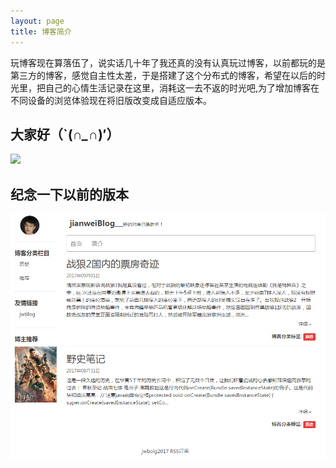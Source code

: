```yaml
---
layout: page
title: 博客简介
---
```


玩博客现在算落伍了，说实话几十年了我还真的没有认真玩过博客，以前都玩的是第三方的博客，感觉自主性太差，于是搭建了这个分布式的博客，希望在以后的时光里，把自己的心情生活记录在这里，消耗这一去不返的时光吧,为了增加博客在不同设备的浏览体验现在将旧版改变成自适应版本。

## 大家好（`(*∩_∩*)′）

<img src="http://t1.aixinxi.net/o_1cfs3ms4ktts15dh12jf1ccp1mlsa.jpg-j.jpg"/>

## 纪念一下以前的版本
![](/postimg/notnewbolg.png)



